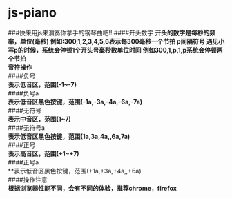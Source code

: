 # js-piano
###快来用js来演奏你拿手的钢琴曲吧!!
####开头数字
**开头的数字是每秒的频率，单位(毫秒)
例如:300,1,2,3,4,5,6表示每300毫秒一个节拍
p间隔符号
遇见小写p的时候，系统会停顿1个开头号毫秒数单位时间
例如300,1,p,1,p系统会停顿两个节拍<br />
音符操作<br />**
####负号<br />
**表示低音区，范围(-1~-7)**<br />
####负号a<br />
**表示低音区黑色按键，范围(-1a,-3a,-4a,-6a,-7a)**<br />
####无符号<br />
**表示中音区，范围(1~7)**<br />
####无符号a<br />
**表示低音区黑色按键，范围(1a,3a,4a,,6a,7a)**<br />
####正号<br />
**表示高音区，范围(+1~+7)**<br />
####正号a<br />
**表示低音区黑色按键，范围(+1a,+3a,+4a,,+6a)<br />
####操作注意<br />
**根据浏览器性能不同，会有不同的体验，推荐chrome，firefox<br />**
